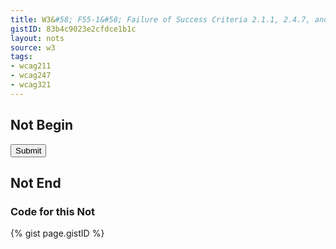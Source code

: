 ```yaml
---
title: W3&#58; F55-1&#58; Failure of Success Criteria 2.1.1, 2.4.7, and 3.2.1 due to using script to remove focus when focus is received
gistID: 83b4c9023e2cfdce1b1c
layout: nots
source: w3
tags:
- wcag211
- wcag247
- wcag321
---
```


<h2 aria-describedby="{{ page.gistID }}">Not Begin</h2>
<div class="rendered-not">
<input type="submit" onFocus="this.blur();"> 
</div> <!-- rendered-not -->

<h2 aria-describedby="{{ page.gistID }}">Not End</h2>

<h3 aria-describedby="{{ page.gistID }}">Code for this Not</h3>
{% gist page.gistID %}